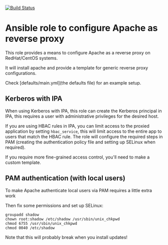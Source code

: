 [![Build Status](https://drone.element-networks.nl/api/badges/Ansible/role-apache_revproxy/status.svg)](https://drone.element-networks.nl/Ansible/role-apache_revproxy)

# Ansible role to configure Apache as reverse proxy
This role provides a means to configure Apache as a reverse proxy on RedHat/CentOS systems.

It will install apache and provide a template for generic reverse proxy configurations.

Check [defaults/main.yml](the defaults file) for an example setup.

## Kerberos with IPA
When using Kerberos with IPA, this role can create the Kerberos principal in IPA, this requires
a user with administrative privileges for the desired host.

If you are using HBAC rules in IPA, you can limit access to the proxied application by setting ```hbac_service```,
this will limit access to the entire app to users that match the HBAC rule. The role will configure the required
steps in PAM (creating the authentication policy file and setting up SELinux when required).

If you require more fine-grained access control, you'll need to make a custom template.

## PAM authentication (with local users)
To make Apache authenticate local users via PAM requires a little extra work

Then fix some permissions and set up SELinux:
```
groupadd shadow
chown root:shadow /etc/shadow /usr/sbin/unix_chkpwd
chmod 6755 /usr/sbin/unix_chkpwd
chmod 0040 /etc/shadow
```

Note that this will probably break when you install updates!
